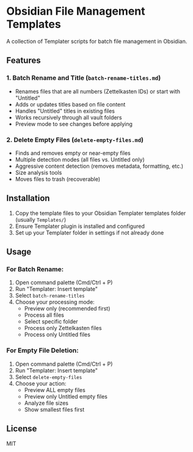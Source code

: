 # Obsidian File Management Templates

A collection of Templater scripts for batch file management in Obsidian.

## Features

### 1. Batch Rename and Title (`batch-rename-titles.md`)
- Renames files that are all numbers (Zettelkasten IDs) or start with "Untitled"
- Adds or updates titles based on file content
- Handles "Untitled" titles in existing files
- Works recursively through all vault folders
- Preview mode to see changes before applying

### 2. Delete Empty Files (`delete-empty-files.md`)
- Finds and removes empty or near-empty files
- Multiple detection modes (all files vs. Untitled only)
- Aggressive content detection (removes metadata, formatting, etc.)
- Size analysis tools
- Moves files to trash (recoverable)

## Installation

1. Copy the template files to your Obsidian Templater templates folder (usually `Templates/`)
2. Ensure Templater plugin is installed and configured
3. Set up your Templater folder in settings if not already done

## Usage

### For Batch Rename:
1. Open command palette (Cmd/Ctrl + P)
2. Run "Templater: Insert template"
3. Select `batch-rename-titles`
4. Choose your processing mode:
   - Preview only (recommended first)
   - Process all files
   - Select specific folder
   - Process only Zettelkasten files
   - Process only Untitled files

### For Empty File Deletion:
1. Open command palette (Cmd/Ctrl + P)
2. Run "Templater: Insert template"
3. Select `delete-empty-files`
4. Choose your action:
   - Preview ALL empty files
   - Preview only Untitled empty files
   - Analyze file sizes
   - Show smallest files first

## License

MIT
